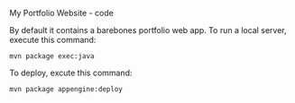 My Portfolio Website - code

By default it contains a barebones portfolio web app. To run a local server,
execute this command:

```
mvn package exec:java
```



To deploy, excute this command:

```
mvn package appengine:deploy
```
